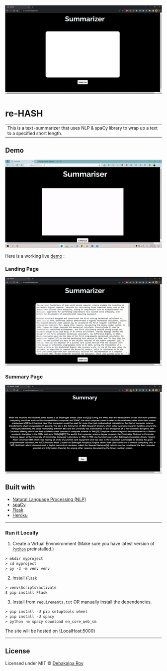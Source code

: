 <div allign="center">

# ![re-HASH](src/0.png)
<div/>

# re-HASH
<table>
<tr>
<td>
  This is a text-summarizer that uses NLP & spaCy library to wrap up a text to a specified short length.
</td>
</tr>
</table>

## Demo
![re-HASH_Demo](src/Final-Demo.gif)

Here is a working live [demo](https://re-hash.herokuapp.com/) :

### Landing Page

<img width="600px" src='src/1.png'>


### Summary Page

<img width="600px" src='src/2.png'>

## Built with 

- [Natural Language Processing (NLP)](https://www.ibm.com/cloud/learn/natural-language-processing#:~:text=Natural%20language%20processing%20(NLP)%20refers,same%20way%20human%20beings%20can.)
- [spaCy](https://spacy.io/)
- [Flask](https://flask.palletsprojects.com/en/2.0.x/)
- [Heroku](https://www.heroku.com/)

---

### Run it Locally

1. Create a Virtual Envnvironment (Make sure you have latest version of [```Python```](https://www.python.org/downloads/) preinstalled.)
```
> mkdir myproject
> cd myproject
> py -3 -m venv venv
```
2. Install [```Flask```](https://flask.palletsprojects.com/en/2.0.x/installation/#install-flask)
```
> venv\Scripts\activate
$ pip install Flask
```
3. Install from ```requirements.txt``` OR manually install the dependencies.
```
> pip install -U pip setuptools wheel
> pip install -U spacy
> python -m spacy download en_core_web_sm
```
The site will be hosted on {LocalHost:5000}

---

## License

 Licensed under MIT © [Debakalpa Roy](https://github.com/DivineRoot/reHASH/blob/main/LICENSE)
